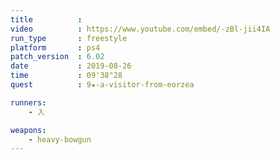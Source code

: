 ```yaml
---
title          :
video          : https://www.youtube.com/embed/-zBl-jii4IA
run_type       : freestyle
platform       : ps4
patch_version  : 6.02
date           : 2019-08-26
time           : 09'38"28
quest          : 9★-a-visitor-from-eorzea

runners:
    - 入

weapons:
    - heavy-bowgun
---
```

